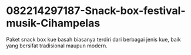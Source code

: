# 082214297187-Snack-box-festival-musik-Cihampelas
Paket snack box kue basah biasanya terdiri dari berbagai jenis kue, baik yang bersifat tradisional maupun modern.
